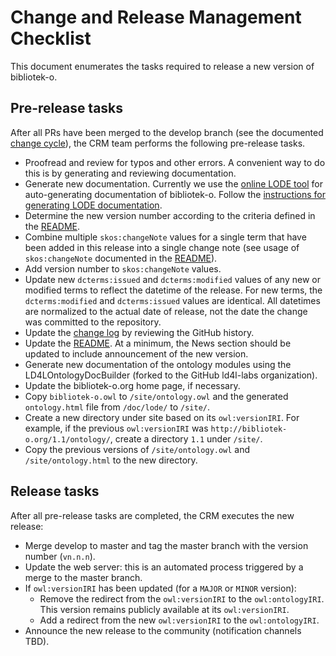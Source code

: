 # Change and Release Management Checklist

This document enumerates the tasks required to release a new version of bibliotek-o.

## Pre-release tasks

After all PRs have been merged to the develop branch (see the documented [change cycle](crm.md)), the CRM team performs the following pre-release tasks.

* Proofread and review for typos and other errors. A convenient way to do this is by generating and reviewing documentation.
* Generate new documentation. Currently we use the [online LODE tool](http://www.essepuntato.it/lode) for auto-generating documentation of bibliotek-o. Follow the [instructions for generating LODE documentation](/doc/lode/readme.md).
* Determine the new version number according to the criteria defined in the [README](/README.md).
* Combine multiple `skos:changeNote` values for a single term that have been added in this release into a single change note (see usage of `skos:changeNote` documented in the [README](/README.md)).
* Add version number to `skos:changeNote` values.
* Update new `dcterms:issued` and `dcterms:modified` values of any new or modified terms to reflect the datetime of the release. For new terms, the `dcterms:modified` and `dcterms:issued` values are identical. All datetimes are normalized to the actual date of release, not the date the change was committed to the repository.
* Update the [change log](/CHANGELOG.md) by reviewing the GitHub history.
* Update the [README](/README.md). At a minimum, the News section should be updated to include announcement of the new version.
* Generate new documentation of the ontology modules using the LD4LOntologyDocBuilder (forked to the GitHub ld4l-labs organization).
* Update the bibliotek-o.org home page, if necessary.
* Copy `bibliotek-o.owl` to `/site/ontology.owl` and the generated `ontology.html` file from `/doc/lode/` to `/site/`.
* Create a new directory under site based on its `owl:versionIRI`. For example, if the previous `owl:versionIRI` was `http://bibliotek-o.org/1.1/ontology/`, create a directory `1.1` under `/site/`.
* Copy the previous versions of `/site/ontology.owl` and `/site/ontology.html` to the new directory.
## Release tasks

After all pre-release tasks are completed, the CRM executes the new release:

* Merge develop to master and tag the master branch with the version number (`vn.n.n`).
* Update the web server: this is an automated process triggered by a merge to the master branch. 
* If `owl:versionIRI` has been updated (for a `MAJOR` or `MINOR` version):
  * Remove the redirect from the `owl:versionIRI` to the `owl:ontologyIRI`. This version remains publicly available at its `owl:versionIRI`.
  * Add a redirect from the new `owl:versionIRI` to the `owl:ontologyIRI`. 
* Announce the new release to the community (notification channels TBD).